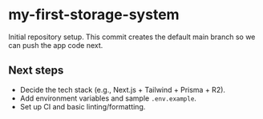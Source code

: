 # my-first-storage-system

Initial repository setup. This commit creates the default main branch so we can push the app code next.

## Next steps
- Decide the tech stack (e.g., Next.js + Tailwind + Prisma + R2).
- Add environment variables and sample `.env.example`.
- Set up CI and basic linting/formatting.
